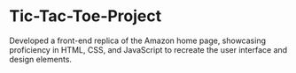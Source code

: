 # Tic-Tac-Toe-Project
Developed a front-end replica of the Amazon home page, showcasing proficiency in HTML, CSS, and JavaScript to recreate the user interface and design elements.
